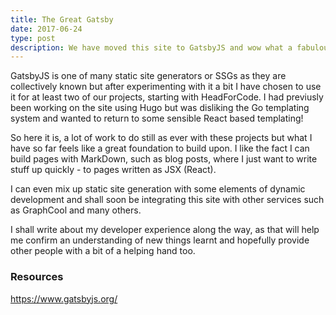 ```yaml
---
title: The Great Gatsby
date: 2017-06-24
type: post
description: We have moved this site to GatsbyJS and wow what a fabulous developer experience!
---
```


GatsbyJS is one of many static site generators or SSGs as they are collectively known but after experimenting with it a bit I have chosen to use it for at least two of our projects, starting with HeadForCode. I had previusly been working on the site using Hugo but was disliking the Go templating system and wanted to return to some sensible React based templating!

So here it is, a lot of work to do still as ever with these projects but what I have so far feels like a great foundation to build upon. I like the fact I can build pages with MarkDown, such as blog posts, where I just want to write stuff up quickly - to pages written as JSX (React). 

I can even mix up static site generation with some elements of dynamic development and shall soon be integrating this site with other services such as GraphCool and many others.

I shall write about my developer experience along the way, as that will help me confirm an understanding of new things learnt and hopefully provide other people with a bit of a helping hand too.

### Resources

https://www.gatsbyjs.org/
